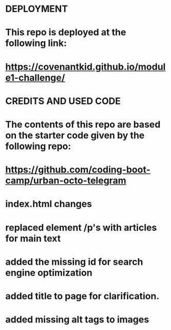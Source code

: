 
# DEPLOYMENT
# This repo is deployed at the following link:
# https://covenantkid.github.io/module1-challenge/



# CREDITS AND USED CODE
# The contents of this repo are based on the starter code given by the following repo:
# https://github.com/coding-boot-camp/urban-octo-telegram


#          index.html changes
# replaced element /p's with articles for main text
# added the missing id for search engine optimization
# added title to page for clarification. 
# added missing alt tags to images


